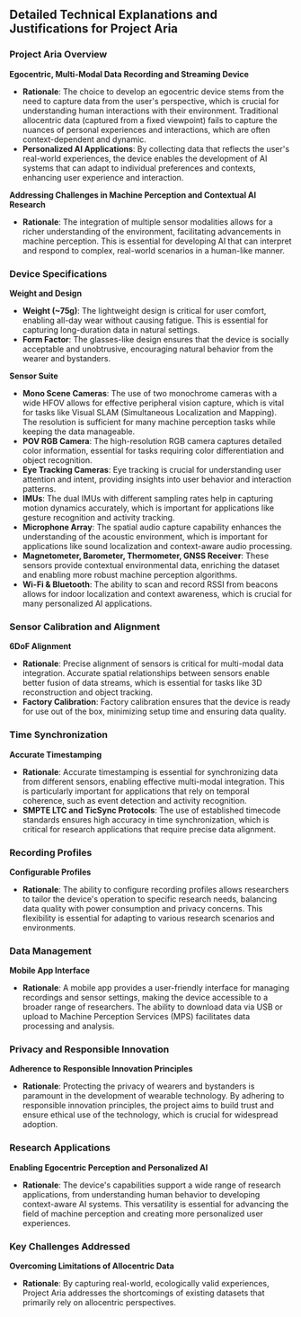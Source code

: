 ## Detailed Technical Explanations and Justifications for Project Aria

### Project Aria Overview

**Egocentric, Multi-Modal Data Recording and Streaming Device**
- **Rationale**: The choice to develop an egocentric device stems from the need to capture data from the user's perspective, which is crucial for understanding human interactions with their environment. Traditional allocentric data (captured from a fixed viewpoint) fails to capture the nuances of personal experiences and interactions, which are often context-dependent and dynamic.
- **Personalized AI Applications**: By collecting data that reflects the user's real-world experiences, the device enables the development of AI systems that can adapt to individual preferences and contexts, enhancing user experience and interaction.

**Addressing Challenges in Machine Perception and Contextual AI Research**
- **Rationale**: The integration of multiple sensor modalities allows for a richer understanding of the environment, facilitating advancements in machine perception. This is essential for developing AI that can interpret and respond to complex, real-world scenarios in a human-like manner.

### Device Specifications

**Weight and Design**
- **Weight (~75g)**: The lightweight design is critical for user comfort, enabling all-day wear without causing fatigue. This is essential for capturing long-duration data in natural settings.
- **Form Factor**: The glasses-like design ensures that the device is socially acceptable and unobtrusive, encouraging natural behavior from the wearer and bystanders.

**Sensor Suite**
- **Mono Scene Cameras**: The use of two monochrome cameras with a wide HFOV allows for effective peripheral vision capture, which is vital for tasks like Visual SLAM (Simultaneous Localization and Mapping). The resolution is sufficient for many machine perception tasks while keeping the data manageable.
- **POV RGB Camera**: The high-resolution RGB camera captures detailed color information, essential for tasks requiring color differentiation and object recognition.
- **Eye Tracking Cameras**: Eye tracking is crucial for understanding user attention and intent, providing insights into user behavior and interaction patterns.
- **IMUs**: The dual IMUs with different sampling rates help in capturing motion dynamics accurately, which is important for applications like gesture recognition and activity tracking.
- **Microphone Array**: The spatial audio capture capability enhances the understanding of the acoustic environment, which is important for applications like sound localization and context-aware audio processing.
- **Magnetometer, Barometer, Thermometer, GNSS Receiver**: These sensors provide contextual environmental data, enriching the dataset and enabling more robust machine perception algorithms.
- **Wi-Fi & Bluetooth**: The ability to scan and record RSSI from beacons allows for indoor localization and context awareness, which is crucial for many personalized AI applications.

### Sensor Calibration and Alignment

**6DoF Alignment**
- **Rationale**: Precise alignment of sensors is critical for multi-modal data integration. Accurate spatial relationships between sensors enable better fusion of data streams, which is essential for tasks like 3D reconstruction and object tracking.
- **Factory Calibration**: Factory calibration ensures that the device is ready for use out of the box, minimizing setup time and ensuring data quality.

### Time Synchronization

**Accurate Timestamping**
- **Rationale**: Accurate timestamping is essential for synchronizing data from different sensors, enabling effective multi-modal integration. This is particularly important for applications that rely on temporal coherence, such as event detection and activity recognition.
- **SMPTE LTC and TicSync Protocols**: The use of established timecode standards ensures high accuracy in time synchronization, which is critical for research applications that require precise data alignment.

### Recording Profiles

**Configurable Profiles**
- **Rationale**: The ability to configure recording profiles allows researchers to tailor the device's operation to specific research needs, balancing data quality with power consumption and privacy concerns. This flexibility is essential for adapting to various research scenarios and environments.

### Data Management

**Mobile App Interface**
- **Rationale**: A mobile app provides a user-friendly interface for managing recordings and sensor settings, making the device accessible to a broader range of researchers. The ability to download data via USB or upload to Machine Perception Services (MPS) facilitates data processing and analysis.

### Privacy and Responsible Innovation

**Adherence to Responsible Innovation Principles**
- **Rationale**: Protecting the privacy of wearers and bystanders is paramount in the development of wearable technology. By adhering to responsible innovation principles, the project aims to build trust and ensure ethical use of the technology, which is crucial for widespread adoption.

### Research Applications

**Enabling Egocentric Perception and Personalized AI**
- **Rationale**: The device's capabilities support a wide range of research applications, from understanding human behavior to developing context-aware AI systems. This versatility is essential for advancing the field of machine perception and creating more personalized user experiences.

### Key Challenges Addressed

**Overcoming Limitations of Allocentric Data**
- **Rationale**: By capturing real-world, ecologically valid experiences, Project Aria addresses the shortcomings of existing datasets that primarily rely on allocentric perspectives.